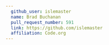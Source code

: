 ```yaml
---
  github_user: islemaster
  name: Brad Buchanan
  pull_request_number: 591
  link: https://github.com/islemaster
  affiliation: Code.org
---
```

